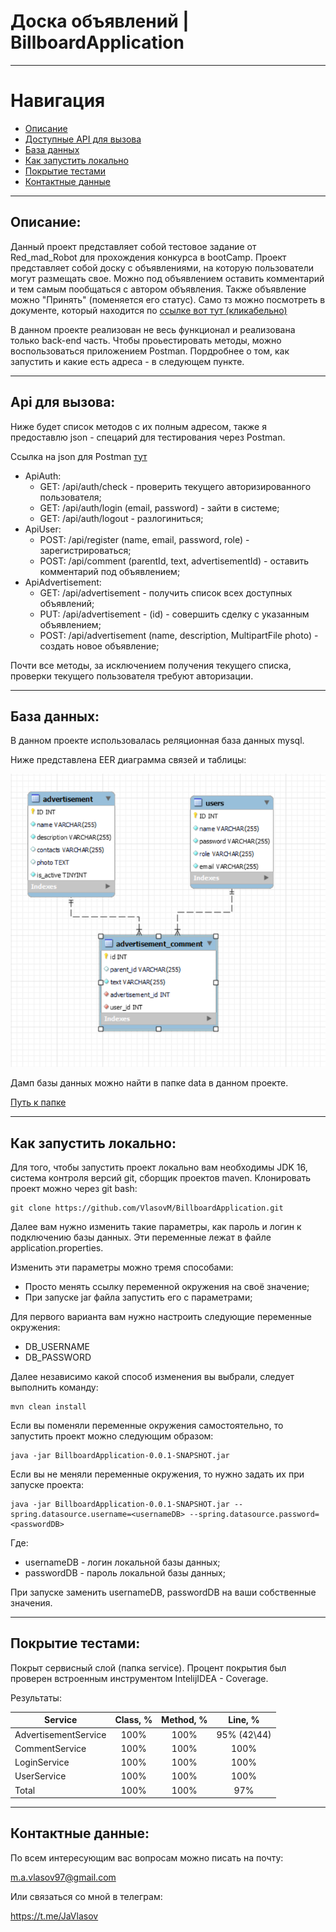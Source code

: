 # Доска объявлений | BillboardApplication
____

# Навигация
- [Описание](#Описание)
- [Доступные API для вызова](#Api-для-вызова)
- [База данных](#База-данных)
- [Как запустить локально](#Как-запустить-локально)
- [Покрытие тестами](#Покрытие-тестами)
- [Контактные данные](#Контактные-данные)

____
## Описание:

Данный проект представляет собой тестовое задание от Red_mad_Robot для прохождения конкурса в bootCamp. Проект представляет собой доску с объявлениями, на которую пользователи могут размещать свое. Можно под объявлением оставить комментарий и тем самым пообщаться с автором объявления. Также объявление можно "Принять" (поменяется его статус).
Само тз можно посмотреть в документе, который находится по [ссылке вот тут (кликабельно)](https://docs.google.com/document/d/1jrUujmZOArdqPUjFGB7ML9mQ9a7qvJ7K/edit?usp=sharing&ouid=117991556454832908255&rtpof=true&sd=true)

В данном проекте реализован не весь функционал и реализована только back-end часть. Чтобы проьестировать методы, можно воспользоваться приложением Postman. Пордробнее о том, как запустить и какие есть адреса - в следующем пункте.

____

## Api для вызова:

Ниже будет список методов с их полным адресом, также я предоставлю json - спецарий для тестирования через Postman.

Ссылка на json для Postman [тут](./data/BilboardApp.postman_collection.json)

- ApiAuth:
  - GET: /api/auth/check - проверить текущего авторизированного пользователя;
  - GET: /api/auth/login (email, password) - зайти в системе;
  - GET: /api/auth/logout - разлогиниться;
- ApiUser:
  - POST: /api/register (name, email, password, role) -  зарегистрироваться;
  - POST: /api/comment (parentId, text, advertisementId) - оставить комментарий под объявлением;
- ApiAdvertisement:
  - GET: /api/advertisement - получить список всех доступных объявлений;
  - PUT: /api/advertisement - (id) - совершить сделку с указанным объявлением;
  - POST: /api/advertisement (name, description, MultipartFile photo) - создать новое объявление;

Почти все методы, за исключением получения текущего списка, проверки текущего пользователя требуют авторизации. 

____

## База данных:

В данном проекте использовалась реляционная база данных mysql. 

Ниже представлена EER диаграмма связей и таблицы:

![image](./readme_assest/EER_Diagramm_Billboard_App.PNG)

Дамп базы данных можно найти в папке data в данном проекте.

[Путь к папке](./data/BillboardApplication.sql)

____

## Как запустить локально:

Для того, чтобы запустить проект локально вам необходимы JDK 16, система контроля версий git, сборщик проектов maven.
Клонировать проект можно через git bash:

    git clone https://github.com/VlasovM/BillboardApplication.git
    
Далее вам нужно изменить такие параметры, как пароль и логин к подключению базы данных. Эти переменные лежат в файле application.properties.

Изменить эти параметры можно тремя способами: 
- Просто менять ссылку переменной окружения на своё значение;
- При запуске jar файла запустить его с параметрами;

Для первого варианта вам нужно настроить следующие переменные окружения: 

- DB_USERNAME
- DB_PASSWORD

Далее независимо какой способ изменения вы выбрали, следует выполнить команду:
 
    mvn clean install
    
Если вы поменяли переменные окружения самостоятельно, то запустить проект можно следующим образом:

    java -jar BillboardApplication-0.0.1-SNAPSHOT.jar
    
Если вы не меняли переменные окружения, то нужно задать их при запуске проекта:

    java -jar BillboardApplication-0.0.1-SNAPSHOT.jar --spring.datasource.username=<usernameDB> --spring.datasource.password=<passwordDB>
    
 Где:
  - usernameDB - логин локальной базы данных;
  - passwordDB - пароль локальной базы данных;
    
При запуске заменить usernameDB, passwordDB на ваши собственные значения.

____

## Покрытие тестами:

Покрыт сервисный слой (папка service). Процент покрытия был проверен встроенным инструментом IntelijIDEA - Coverage.

Результаты:
  
  | Service | Class, % | Method, %  | Line, %  |
| ------------- |:-------------:|:-----:|:------:|
| AdvertisementService  | 100%  | 100% | 95% (42\44) |
| CommentService | 100% | 100% | 100% |
| LoginService | 100% | 100% | 100% |
| UserService | 100% | 100% | 100% |
| Total | 100% | 100% | 97% |

____

## Контактные данные:

По всем интересующим вас вопросам можно писать на почту:

m.a.vlasov97@gmail.com

Или связаться со мной в телеграм:

https://t.me/JaVlasov
